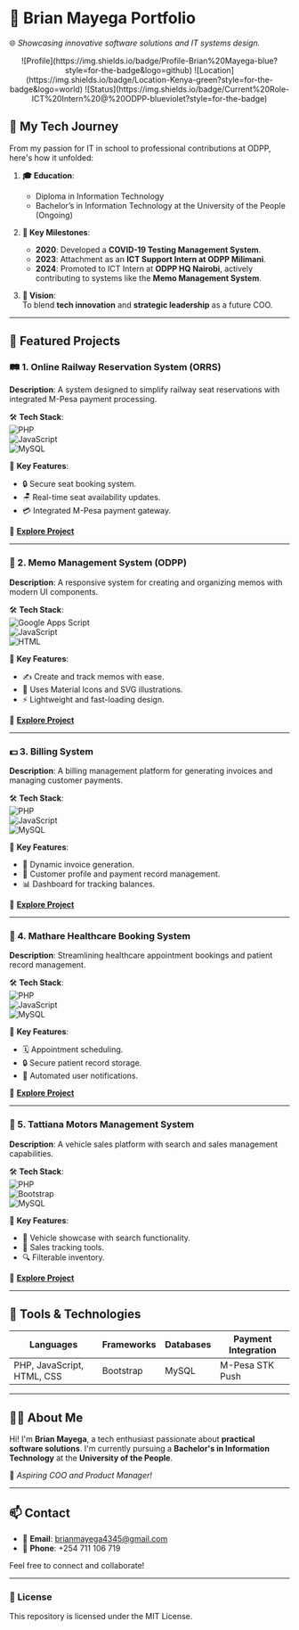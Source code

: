# 🚀 Brian Mayega Portfolio

🌐 *Showcasing innovative software solutions and IT systems design.*

<div align="center">
    ![Profile](https://img.shields.io/badge/Profile-Brian%20Mayega-blue?style=for-the-badge&logo=github)  
    ![Location](https://img.shields.io/badge/Location-Kenya-green?style=for-the-badge&logo=world)  
    ![Status](https://img.shields.io/badge/Current%20Role-ICT%20Intern%20@%20ODPP-blueviolet?style=for-the-badge)  
</div>


## 🎯 My Tech Journey

From my passion for IT in school to professional contributions at ODPP, here's how it unfolded:

1. **🎓 Education**:  
   - Diploma in Information Technology  
   - Bachelor’s in Information Technology at the University of the People (Ongoing)  

2. **🧩 Key Milestones**:  
   - **2020**: Developed a **COVID-19 Testing Management System**.  
   - **2023**: Attachment as an **ICT Support Intern at ODPP Milimani**.  
   - **2024**: Promoted to ICT Intern at **ODPP HQ Nairobi**, actively contributing to systems like the **Memo Management System**.  

3. **🔭 Vision**:  
   To blend **tech innovation** and **strategic leadership** as a future COO.  

---

## 🌟 Featured Projects

### 🛤 1. Online Railway Reservation System (ORRS)
**Description**: A system designed to simplify railway seat reservations with integrated M-Pesa payment processing.  

🛠️ **Tech Stack**:  
![PHP](https://img.shields.io/badge/-PHP-8892BF?logo=php&logoColor=white)  
![JavaScript](https://img.shields.io/badge/-JavaScript-F7DF1E?logo=javascript&logoColor=black)  
![MySQL](https://img.shields.io/badge/-MySQL-4479A1?logo=mysql&logoColor=white)  

📌 **Key Features**:  
- 🔒 Secure seat booking system.  
- 🪑 Real-time seat availability updates.  
- 💳 Integrated M-Pesa payment gateway.  

🔗 **[Explore Project](./ORRS)**  

---

### 📝 2. Memo Management System (ODPP)
**Description**: A responsive system for creating and organizing memos with modern UI components.  

🛠️ **Tech Stack**:  
![Google Apps Script](https://img.shields.io/badge/-Google%20Apps%20Script-4285F4?logo=google&logoColor=white)  
![JavaScript](https://img.shields.io/badge/-JavaScript-F7DF1E?logo=javascript&logoColor=black)  
![HTML](https://img.shields.io/badge/-HTML5-E34F26?logo=html5&logoColor=white)  

📌 **Key Features**:  
- ✍️ Create and track memos with ease.  
- 🎨 Uses Material Icons and SVG illustrations.  
- ⚡ Lightweight and fast-loading design.  

🔗 **[Explore Project](./MemoManagementSystem)**  

---

### 💵 3. Billing System
**Description**: A billing management platform for generating invoices and managing customer payments.  

🛠️ **Tech Stack**:  
![PHP](https://img.shields.io/badge/-PHP-8892BF?logo=php&logoColor=white)  
![JavaScript](https://img.shields.io/badge/-JavaScript-F7DF1E?logo=javascript&logoColor=black)  
![MySQL](https://img.shields.io/badge/-MySQL-4479A1?logo=mysql&logoColor=white)  

📌 **Key Features**:  
- 🧾 Dynamic invoice generation.  
- 📂 Customer profile and payment record management.  
- 📊 Dashboard for tracking balances.  

🔗 **[Explore Project](./BillingSystem)**  

---

### 🏥 4. Mathare Healthcare Booking System
**Description**: Streamlining healthcare appointment bookings and patient record management.  

🛠️ **Tech Stack**:  
![PHP](https://img.shields.io/badge/-PHP-8892BF?logo=php&logoColor=white)  
![JavaScript](https://img.shields.io/badge/-JavaScript-F7DF1E?logo=javascript&logoColor=black)  
![MySQL](https://img.shields.io/badge/-MySQL-4479A1?logo=mysql&logoColor=white)  

📌 **Key Features**:  
- 🗓️ Appointment scheduling.  
- 🔒 Secure patient record storage.  
- 🔔 Automated user notifications.  

🔗 **[Explore Project](./MathareHealthcare)**  

---

### 🚗 5. Tattiana Motors Management System
**Description**: A vehicle sales platform with search and sales management capabilities.  

🛠️ **Tech Stack**:  
![PHP](https://img.shields.io/badge/-PHP-8892BF?logo=php&logoColor=white)  
![Bootstrap](https://img.shields.io/badge/-Bootstrap-7952B3?logo=bootstrap&logoColor=white)  
![MySQL](https://img.shields.io/badge/-MySQL-4479A1?logo=mysql&logoColor=white)  

📌 **Key Features**:  
- 🚙 Vehicle showcase with search functionality.  
- 💼 Sales tracking tools.  
- 🔍 Filterable inventory.  

🔗 **[Explore Project](./TattianaMotors)**  

---

## 🔧 Tools & Technologies  

| **Languages** | **Frameworks** | **Databases** | **Payment Integration** |  
|---------------|----------------|----------------|--------------------------|  
| PHP, JavaScript, HTML, CSS | Bootstrap | MySQL | M-Pesa STK Push |  

---

## 👨‍💻 About Me  

Hi! I'm **Brian Mayega**, a tech enthusiast passionate about **practical software solutions**. I'm currently pursuing a **Bachelor's in Information Technology** at the **University of the People**.  

💼 *Aspiring COO and Product Manager!*  

---

## 📫 Contact  

- 📧 **Email**: [brianmayega4345@gmail.com](mailto:brianmayega4345@gmail.com)  
- 📱 **Phone**: +254 711 106 719  

Feel free to connect and collaborate!  

---  

### 📜 License  
This repository is licensed under the MIT License.
